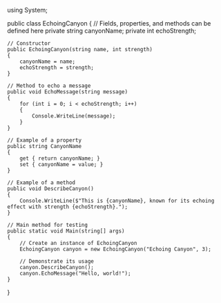 using System;

public class EchoingCanyon
{
    // Fields, properties, and methods can be defined here
    private string canyonName;
    private int echoStrength;

    // Constructor
    public EchoingCanyon(string name, int strength)
    {
        canyonName = name;
        echoStrength = strength;
    }

    // Method to echo a message
    public void EchoMessage(string message)
    {
        for (int i = 0; i < echoStrength; i++)
        {
            Console.WriteLine(message);
        }
    }

    // Example of a property
    public string CanyonName
    {
        get { return canyonName; }
        set { canyonName = value; }
    }

    // Example of a method
    public void DescribeCanyon()
    {
        Console.WriteLine($"This is {canyonName}, known for its echoing effect with strength {echoStrength}.");
    }

    // Main method for testing
    public static void Main(string[] args)
    {
        // Create an instance of EchoingCanyon
        EchoingCanyon canyon = new EchoingCanyon("Echoing Canyon", 3);

        // Demonstrate its usage
        canyon.DescribeCanyon();
        canyon.EchoMessage("Hello, world!");
    }
}
